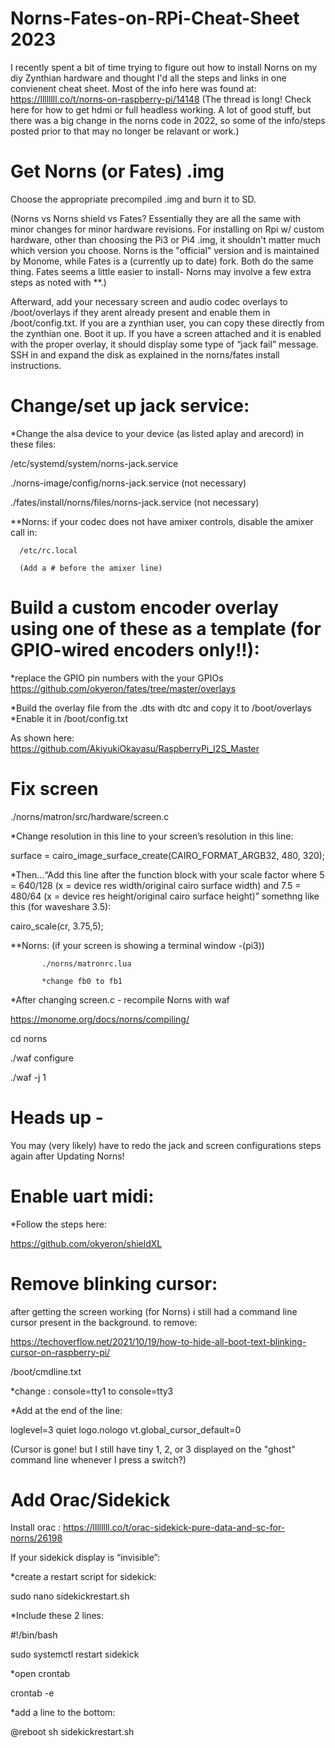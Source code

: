 # Norns-Fates-on-RPi-Cheat-Sheet  2023
I recently spent a bit of time trying to figure out how to install Norns on my diy Zynthian hardware and thought I'd all the steps and links in one convienent cheat sheet. 
Most of the info here was found at:  https://llllllll.co/t/norns-on-raspberry-pi/14148    (The thread is long!  Check here for how to get hdmi or full headless working.   A lot of good stuff, but there was a big change in the norns code in 2022, so some of the info/steps posted prior to that may no longer be relavant or work.)

# Get Norns (or Fates) .img
Choose the appropriate precompiled .img and burn it  to SD.  

(Norns vs Norns shield vs Fates?  Essentially they are all the same with minor changes for minor hardware revisions.   For installing on Rpi w/ custom hardware, other than choosing the Pi3 or Pi4 .img, it shouldn't matter much which version you choose.  Norns is the "official" version and is maintained by Monome, while Fates is a (currently up to date) fork. Both do the same thing.  Fates seems a little easier to install- Norns may involve a few extra steps as noted with **.)

Afterward, add your necessary screen and audio codec overlays to /boot/overlays if they arent already present and enable them in /boot/config.txt.  If you are a zynthian user, you can copy these directly from the zynthian one.
Boot it up.   If you have a screen attached and it is enabled with the proper overlay, it should  display  some type of “jack fail” message.  SSH in and expand the disk as explained in the norns/fates install instructions.

# Change/set up jack service:
*Change the alsa device to your device (as listed aplay and arecord) in these files: 
 
 /etc/systemd/system/norns-jack.service
 
 ./norns-image/config/norns-jack.service    (not necessary)
 
./fates/install/norns/files/norns-jack.service   (not necessary)

**Norns: if your codec does not have amixer controls, disable the amixer call in:  
 
      /etc/rc.local

      (Add a # before the amixer line)

# Build a custom encoder overlay using one of these as a template  (for GPIO-wired encoders only!!): 
*replace the GPIO pin numbers with the your GPIOs
https://github.com/okyeron/fates/tree/master/overlays

*Build the overlay file from the .dts  with dtc  and copy it to /boot/overlays
*Enable it in  /boot/config.txt

As shown here:  https://github.com/AkiyukiOkayasu/RaspberryPi_I2S_Master

# Fix screen 
./norns/matron/src/hardware/screen.c

*Change resolution in this line to your screen’s resolution in this line:

surface = cairo_image_surface_create(CAIRO_FORMAT_ARGB32, 480, 320);

*Then…“Add this line after the function block with your scale factor
where 5 = 640/128
(x = device res width/original cairo surface width)
and 7.5 = 480/64
(x = device res height/original cairo surface height)”
somethng like this (for waveshare 3.5):

cairo_scale(cr, 3.75,5);     


**Norns: (if your screen is showing a terminal window -(pi3))

           ./norns/matronrc.lua

           *change fb0 to fb1 



*After changing screen.c - recompile Norns with waf
 
 https://monome.org/docs/norns/compiling/

cd norns

./waf configure

./waf -j 1

# Heads up -  
You may (very likely) have to redo the jack and screen configurations steps again after Updating Norns!

# Enable uart midi:
*Follow the steps here:

https://github.com/okyeron/shieldXL

# Remove blinking cursor:
after getting the screen working (for Norns) i still had a command line cursor present in the background. 
to remove:

https://techoverflow.net/2021/10/19/how-to-hide-all-boot-text-blinking-cursor-on-raspberry-pi/

 /boot/cmdline.txt
 
*change :  console=tty1 to console=tty3

*Add at the end of the line:  

loglevel=3 quiet logo.nologo vt.global_cursor_default=0

(Cursor is gone! but I still have tiny 1, 2, or 3 displayed on the "ghost" command line whenever I press a switch?)

# Add Orac/Sidekick
Install orac :   https://llllllll.co/t/orac-sidekick-pure-data-and-sc-for-norns/26198

If your sidekick display is “invisible”:

*create a restart script  for sidekick:

sudo nano sidekickrestart.sh

*Include these 2 lines:

#!/bin/bash

sudo systemctl restart sidekick

*open crontab 

crontab -e  

*add a line to the bottom:

@reboot sh sidekickrestart.sh


